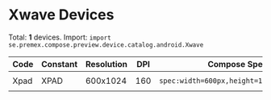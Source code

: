 # Xwave Devices

Total: **1** devices. Import: `import se.premex.compose.preview.device.catalog.android.Xwave`

| Code | Constant | Resolution | DPI | Compose Spec | Preview Usage |
|------|----------|------------|-----|-------------|---------------|
| Xpad | XPAD | 600x1024 | 160 | `spec:width=600px,height=1024px,dpi=160` | `@Preview(device = Xwave.XPAD)` |

<!-- Generated automatically. Do not edit manually. -->
